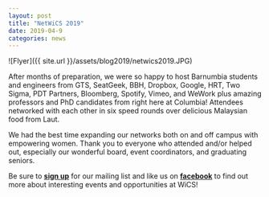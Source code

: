 ```yaml
---
layout: post
title: "NetWiCS 2019"
date: 2019-04-9
categories: news
---
```


![Flyer]({{ site.url }}/assets/blog2019/netwics2019.JPG)

After months of preparation, we were so happy to host Barnumbia students and engineers from GTS, SeatGeek, BBH, Dropbox, Google, HRT, Two Sigma, PDT Partners, Bloomberg, Spotify, Vimeo, and WeWork plus amazing professors and PhD candidates from right here at Columbia! Attendees networked with each other in six speed rounds over delicious Malaysian food from Laut.

We had the best time expanding our networks both on and off campus with empowering women. Thank you to everyone who attended and/or helped out, especially our wonderful board, event coordinators, and graduating seniors.

Be sure to [**sign up**][mailinglist] for our mailing list and like us on [**facebook**][facebook] to find out more about interesting events and opportunities at WiCS! 

[mailinglist]: http://columbia.us9.list-manage.com/subscribe?u=4c6a1c710f8ab9cce10272368&id=593b5faa43
[facebook]:https://www.facebook.com/CUWICS
